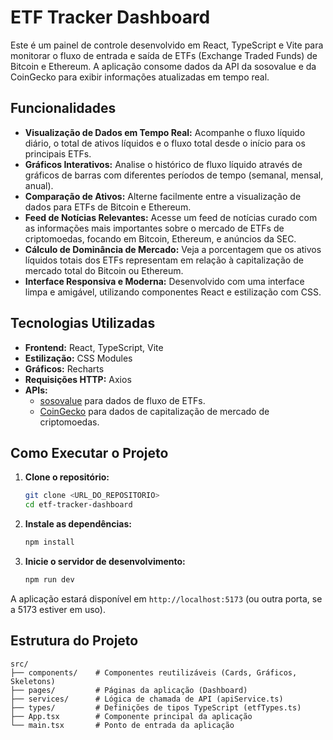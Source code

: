 # ETF Tracker Dashboard

Este é um painel de controle desenvolvido em React, TypeScript e Vite para monitorar o fluxo de entrada e saída de ETFs (Exchange Traded Funds) de Bitcoin e Ethereum. A aplicação consome dados da API da sosovalue e da CoinGecko para exibir informações atualizadas em tempo real.

## Funcionalidades

- **Visualização de Dados em Tempo Real:** Acompanhe o fluxo líquido diário, o total de ativos líquidos e o fluxo total desde o início para os principais ETFs.
- **Gráficos Interativos:** Analise o histórico de fluxo líquido através de gráficos de barras com diferentes períodos de tempo (semanal, mensal, anual).
- **Comparação de Ativos:** Alterne facilmente entre a visualização de dados para ETFs de Bitcoin e Ethereum.
- **Feed de Notícias Relevantes:** Acesse um feed de notícias curado com as informações mais importantes sobre o mercado de ETFs de criptomoedas, focando em Bitcoin, Ethereum, e anúncios da SEC.
- **Cálculo de Dominância de Mercado:** Veja a porcentagem que os ativos líquidos totais dos ETFs representam em relação à capitalização de mercado total do Bitcoin ou Ethereum.
- **Interface Responsiva e Moderna:** Desenvolvido com uma interface limpa e amigável, utilizando componentes React e estilização com CSS.

## Tecnologias Utilizadas

- **Frontend:** React, TypeScript, Vite
- **Estilização:** CSS Modules
- **Gráficos:** Recharts
- **Requisições HTTP:** Axios
- **APIs:**
    - [sosovalue](https://sosovalue.xyz/) para dados de fluxo de ETFs.
    - [CoinGecko](https://www.coingecko.com/en/api) para dados de capitalização de mercado de criptomoedas.

## Como Executar o Projeto

1.  **Clone o repositório:**
    ```bash
    git clone <URL_DO_REPOSITORIO>
    cd etf-tracker-dashboard
    ```

2.  **Instale as dependências:**
    ```bash
    npm install
    ```

3.  **Inicie o servidor de desenvolvimento:**
    ```bash
    npm run dev
    ```

A aplicação estará disponível em `http://localhost:5173` (ou outra porta, se a 5173 estiver em uso).

## Estrutura do Projeto

```
src/
├── components/    # Componentes reutilizáveis (Cards, Gráficos, Skeletons)
├── pages/         # Páginas da aplicação (Dashboard)
├── services/      # Lógica de chamada de API (apiService.ts)
├── types/         # Definições de tipos TypeScript (etfTypes.ts)
├── App.tsx        # Componente principal da aplicação
└── main.tsx       # Ponto de entrada da aplicação
```
